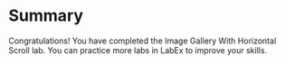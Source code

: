 # Summary

Congratulations! You have completed the Image Gallery With Horizontal Scroll lab. You can practice more labs in LabEx to improve your skills.
